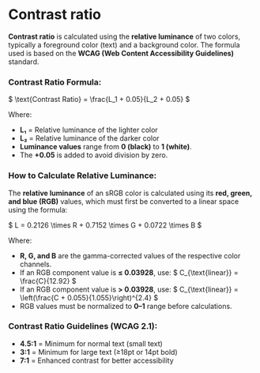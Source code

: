 # Contrast ratio

**Contrast ratio** is calculated using the **relative luminance** of two colors, typically a foreground color (text) and a background color. The formula used is based on the **WCAG (Web Content Accessibility Guidelines)** standard.

### **Contrast Ratio Formula:**
$
\text{Contrast Ratio} = \frac{L_1 + 0.05}{L_2 + 0.05}
$

Where:
- **L₁** = Relative luminance of the lighter color
- **L₂** = Relative luminance of the darker color
- **Luminance values** range from **0 (black)** to **1 (white)**.
- The **+0.05** is added to avoid division by zero.

### **How to Calculate Relative Luminance:**
The **relative luminance** of an sRGB color is calculated using its **red, green, and blue (RGB)** values, which must first be converted to a linear space using the formula:

$
L = 0.2126 \times R + 0.7152 \times G + 0.0722 \times B
$

Where:
- **R, G, and B** are the gamma-corrected values of the respective color channels.
- If an RGB component value is **≤ 0.03928**, use:
  $
  C_{\text{linear}} = \frac{C}{12.92}
  $
- If an RGB component value is **> 0.03928**, use:
  $
  C_{\text{linear}} = \left(\frac{C + 0.055}{1.055}\right)^{2.4}
  $
- RGB values must be normalized to **0–1** range before calculations.

### **Contrast Ratio Guidelines (WCAG 2.1):**
- **4.5:1** = Minimum for normal text (small text)
- **3:1** = Minimum for large text (≥18pt or 14pt bold)
- **7:1** = Enhanced contrast for better accessibility
